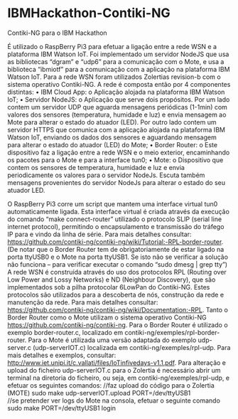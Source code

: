 # IBMHackathon-Contiki-NG
Contiki-NG para o IBM Hackathon

É utilizado o RaspBerry Pi3 para efetuar a ligação entre a rede WSN e a plataforma IBM Watson IoT. Foi implementado um servidor NodeJS que usa as bibliotecas “dgram” e “udp6” para a comunicação com o Mote, e usa a biblioteca “ibmiotf” para a comunicação com a aplicação na plataforma IBM Watson IoT. Para a rede WSN foram utilizados Zolertias revision-b com o sistema operativo Contiki-NG.
A rede é composta então por 4 componentes distintas:
•	IBM Cloud App:
o	Aplicação alojada na plataforma IBM Watson IoT;
•	Servidor NodeJS:
o	Aplicação que serve dois propósitos. Por um lado contem um servidor UDP que aguarda mensagens periódicas (1-1min) com valores dos sensores (temperatura, humidade e luz) e envia mensagem ao Mote para alterar o estado do atuador (LED). Por outro lado contem um servidor HTTPS que comunica com a aplicação alojada na plataforma IBM Watson IoT, enviando os dados dos sensores e aguardando mensagem para alterar o estado do atuador (LED) do Mote;
•	Border Router:
o	Este dispositivo faz a ligação entre a rede WSN e o meio exterior, encaminhando os pacotes para o Mote e para a interface tun0;
•	Mote:
o	Dispositivo que contem os sensores de temperatura, humidade e luz e envia periodicamente os valores para o servidor NodeJs. Escuta também mensagens provenientes do servidor NodeJs para alterar o estado do seu atuador LED. 

O RaspBerry Pi3 corre um script que mantem uma interface virtual tun0 automaticamente ligada. Esta interface virtual é criada através da execução do comando “make connect-router” utilizado o protocolo SLIP (serial line internet protocol), permitindo o encapsulamento e transmissão do tráfego IP para e vindo da linha de série. Para mais detalhes consultar: https://github.com/contiki-ng/contiki-ng/wiki/Tutorial:-RPL-border-router. (De notar que o Border Router tem de obrigatoriamente de estar ligado na porta ttyUSB0 e o Mote na porta ttyUSB1. Se isto não se verificar a solução não funciona – para verificar executar o comando “sudo dmesg | grep tty”)
A rede WSN é construída através do uso dos protocolos RPL (Routing over Low Power and Lossy Networks) e ND (Neighbour Discovery), que são implementados sob a pilha protocolar 6LowPan do Contiki-NG. Estes protocolos são utilizados para a descoberta de nós, construção da rede e manutenção da rede. Para mais detalhes consultar: https://github.com/contiki-ng/contiki-ng/wiki/Documentation:-RPL.
Tanto o Border Router como o Mote utilizam o sistema operativo Contiki-NG https://github.com/contiki-ng/contiki-ng. Para o Border Router é utilizado o exemplo border-router.c, localizado em contiki-ng/exemples/rpl-border-router. Para o Mote é utilizada uma versão adaptada do exemplo udp-server.c (udp-serverIOT.c) localizada em contiki-ng/exemples/rpl-udp. Para mais detalhes e exemplos, consultar: http://www.iet.unipi.it/c.vallati/files/IoTinfivedays-v1.1.pdf.
Para alteração e upload do ficheiro udp-serverIOT.c para o Zolertia é necessário abrir um terminal na diretoria do ficheiro, ou seja, em contiki-ng/exemples/rpl-udp, e efetuar os seguintes comandos:
//faz upload do código para o Zolertia (MOTE)
sudo make udp-serverIOT.upload PORT=/dev/ttyUSB1  
//se pretender ver logs do Mote na consola, efetuar o seguinte comando
sudo make PORT=/dev/ttyUSB1 login
